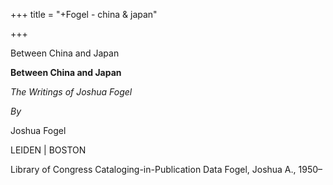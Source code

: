 +++
title = "+Fogel - china & japan"

+++


Between China and Japan

**Between China and Japan**

*The Writings of Joshua Fogel*

*By*

Joshua Fogel

LEIDEN | BOSTON

Library of Congress Cataloging-in-Publication Data Fogel, Joshua A., 1950–
